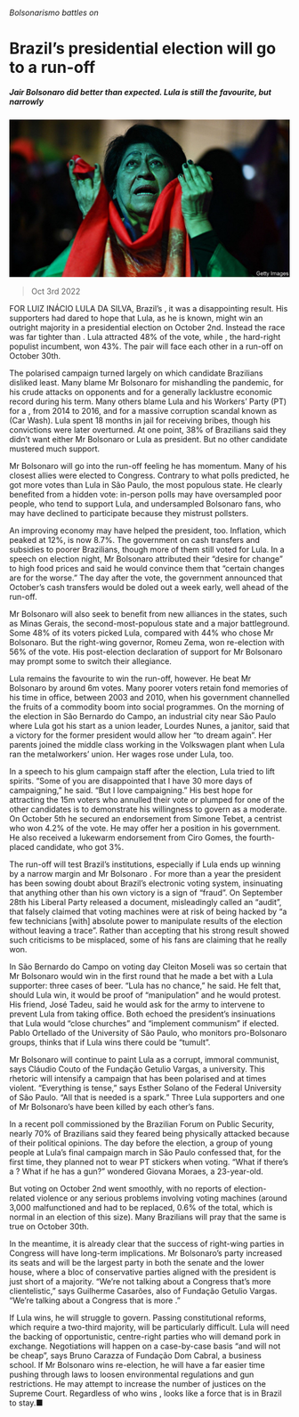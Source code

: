 ###### Bolsonarismo battles on

# Brazil’s presidential election will go to a run-off 

##### Jair Bolsonaro did better than expected. Lula is still the favourite, but narrowly 

![image](images/20221008_AMP501.jpg) 

> Oct 3rd 2022 

FOR LUIZ INÁCIO LULA DA SILVA, Brazil’s , it was a disappointing result. His supporters had dared to hope that Lula, as he is known, might win an outright majority in a presidential election on October 2nd. Instead the race was far tighter than . Lula attracted 48% of the vote, while , the hard-right populist incumbent, won 43%. The pair will face each other in a run-off on October 30th.

The polarised campaign turned largely on which candidate Brazilians disliked least. Many blame Mr Bolsonaro for mishandling the pandemic, for his crude attacks on opponents and for a generally lacklustre economic record during his term. Many others blame Lula and his Workers’ Party (PT) for a , from 2014 to 2016, and for a massive corruption scandal known as  (Car Wash). Lula spent 18 months in jail for receiving bribes, though his convictions were later overturned. At one point, 38% of Brazilians said they didn’t want either Mr Bolsonaro or Lula as president. But no other candidate mustered much support.

Mr Bolsonaro will go into the run-off feeling he has momentum. Many of his closest allies were elected to Congress. Contrary to what polls predicted, he got more votes than Lula in São Paulo, the most populous state. He clearly benefited from a hidden vote: in-person polls may have oversampled poor people, who tend to support Lula, and undersampled Bolsonaro fans, who may have declined to participate because they mistrust pollsters.

An improving economy may have helped the president, too. Inflation, which peaked at 12%, is now 8.7%. The government  on cash transfers and subsidies to poorer Brazilians, though more of them still voted for Lula. In a speech on election night, Mr Bolsonaro attributed their “desire for change” to high food prices and said he would convince them that “certain changes are for the worse.” The day after the vote, the government announced that October’s cash transfers would be doled out a week early, well ahead of the run-off.


Mr Bolsonaro will also seek to benefit from new alliances in the states, such as Minas Gerais, the second-most-populous state and a major battleground. Some 48% of its voters picked Lula, compared with 44% who chose Mr Bolsonaro. But the right-wing governor, Romeu Zema, won re-election with 56% of the vote. His post-election declaration of support for Mr Bolsonaro may prompt some  to switch their allegiance.

Lula remains the favourite to win the run-off, however. He beat Mr Bolsonaro by around 6m votes. Many poorer voters retain fond memories of his time in office, between 2003 and 2010, when his government channelled the fruits of a commodity boom into social programmes. On the morning of the election in São Bernardo do Campo, an industrial city near São Paulo where Lula got his start as a union leader, Lourdes Nunes, a janitor, said that a victory for the former president would allow her “to dream again”. Her parents joined the middle class working in the Volkswagen plant when Lula ran the metalworkers’ union. Her wages rose under Lula, too.

In a speech to his glum campaign staff after the election, Lula tried to lift spirits. “Some of you are disappointed that I have 30 more days of campaigning,” he said. “But I love campaigning.” His best hope for attracting the 15m voters who annulled their vote or plumped for one of the other candidates is to demonstrate his willingness to govern as a moderate. On October 5th he secured an endorsement from Simone Tebet, a centrist who won 4.2% of the vote. He may offer her a position in his government. He also received a lukewarm endorsement from Ciro Gomes, the fourth-placed candidate, who got 3%.

The run-off will test Brazil’s institutions, especially if Lula ends up winning by a narrow margin and Mr Bolsonaro . For more than a year the president has been sowing doubt about Brazil’s electronic voting system, insinuating that anything other than his own victory is a sign of “fraud”. On September 28th his Liberal Party released a document, misleadingly called an “audit”, that falsely claimed that voting machines were at risk of being hacked by “a few technicians [with] absolute power to manipulate results of the election without leaving a trace”. Rather than accepting that his strong result showed such criticisms to be misplaced, some of his fans are claiming that he really won.

In São Bernardo do Campo on voting day Cleiton Moseli was so certain that Mr Bolsonaro would win in the first round that he made a bet with a Lula supporter: three cases of beer. “Lula has no chance,” he said. He felt that, should Lula win, it would be proof of “manipulation” and he would protest. His friend, José Tadeu, said he would ask for the army to intervene to prevent Lula from taking office. Both echoed the president’s insinuations that Lula would “close churches” and “implement communism” if elected. Pablo Ortellado of the University of São Paulo, who monitors pro-Bolsonaro groups, thinks that if Lula wins there could be “tumult”.

Mr Bolsonaro will continue to paint Lula as a corrupt, immoral communist, says Cláudio Couto of the Fundação Getulio Vargas, a university. This rhetoric will intensify a campaign that has been polarised and at times violent. “Everything is tense,” says Esther Solano of the Federal University of São Paulo. “All that is needed is a spark.” Three Lula supporters and one of Mr Bolsonaro’s have been killed by each other’s fans.

In a recent poll commissioned by the Brazilian Forum on Public Security, nearly 70% of Brazilians said they feared being physically attacked because of their political opinions. The day before the election, a group of young people at Lula’s final campaign march in São Paulo confessed that, for the first time, they planned not to wear PT stickers when voting. “What if there’s a ? What if he has a gun?” wondered Giovana Moraes, a 23-year-old.

But voting on October 2nd went smoothly, with no reports of election-related violence or any serious problems involving voting machines (around 3,000 malfunctioned and had to be replaced, 0.6% of the total, which is normal in an election of this size). Many Brazilians will pray that the same is true on October 30th.

In the meantime, it is already clear that the success of right-wing parties in Congress will have long-term implications. Mr Bolsonaro’s party increased its seats and will be the largest party in both the senate and the lower house, where a bloc of conservative parties aligned with the president is just short of a majority. “We’re not talking about a Congress that’s more clientelistic,” says Guilherme Casarões, also of Fundação Getulio Vargas. “We’re talking about a Congress that is more .”

If Lula wins, he will struggle to govern. Passing constitutional reforms, which require a two-third majority, will be particularly difficult. Lula will need the backing of opportunistic, centre-right parties who will demand pork in exchange. Negotiations will happen on a case-by-case basis “and will not be cheap”, says Bruno Carazza of Fundação Dom Cabral, a business school. If Mr Bolsonaro wins re-election, he will have a far easier time pushing through laws to loosen environmental regulations and gun restrictions. He may attempt to increase the number of justices on the Supreme Court. Regardless of who wins ,  looks like a force that is in Brazil to stay.■

